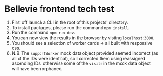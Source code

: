 # Bellevie frontend tech test

1. First off launch a CLI in the root of this projects' directory.
2. To install packages, please run the command `npm install`.
3. Run the command `npm run dev`.
4. You can now view the results in the browser by visitng `localhost:3000`.
5. You should see a selection of worker cards -> all built with responsive css.
6. N.B. The `supportWorker` mock data object provided seemed incorrect (as all of the IDs were identical), so I corrected them using reassigned ascending IDs; otherwise some of the `visits` in the mock data object will have been orphaned.
